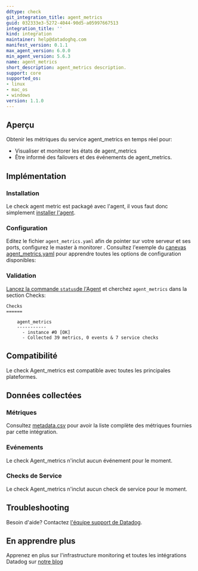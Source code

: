 ```yaml
---
ddtype: check
git_integration_title: agent_metrics
guid: 032333e3-5272-4044-90d5-a05997667513
integration_title: ''
kind: integration
maintainer: help@datadoghq.com
manifest_version: 0.1.1
max_agent_version: 6.0.0
min_agent_version: 5.6.3
name: agent_metrics
short_description: agent_metrics description.
support: core
supported_os:
- linux
- mac_os
- windows
version: 1.1.0
---
```




## Aperçu

Obtenir les métriques du service agent_metrics en temps réel pour:

* Visualiser et monitorer les états de agent_metrics
* Être informé des failovers et des événements de agent_metrics.

## Implémentation
### Installation

Le check agent metric est packagé avec l'agent, il vous faut donc simplement [installer l'agent](https://app.datadoghq.com/account/settings#agent).

### Configuration

Editez le fichier `agent_metrics.yaml` afin de pointer sur votre serveur et ses ports, configurez le master à monitorer . Consultez l'exemple du [canevas  agent_metrics.yaml](
https://github.com/DataDog/integrations-core/blob/master/agent_metrics/datadog_checks/agent_metrics/data/conf.yaml.default) pour apprendre toutes les options de configuration disponibles:

### Validation

[Lancez la commande `status`de l'Agent](https://docs.datadoghq.com/agent/faq/agent-commands/#agent-status-and-information) et cherchez `agent_metrics` dans la section Checks:

    Checks
    ======

        agent_metrics
        -----------
          - instance #0 [OK]
          - Collected 39 metrics, 0 events & 7 service checks

## Compatibilité

Le check Agent_metrics est compatible avec toutes les principales plateformes.

## Données collectées
### Métriques
Consultez  [metadata.csv](https://github.com/DataDog/integrations-core/blob/master/agent_metrics/metadata.csv) pour avoir la liste complète des métriques fournies par cette intégration.

### Evénements
Le check Agent_metrics n'inclut aucun événement pour le moment.

### Checks de Service
Le check Agent_metrics n'inclut aucun check de service pour le moment.

## Troubleshooting
Besoin d'aide? Contactez  [l'équipe support de Datadog](http://docs.datadoghq.com/help/).

## En apprendre plus
Apprenez en plus sur l'infrastructure monitoring et toutes les intégrations Datadog sur [notre blog](https://www.datadoghq.com/blog/)


